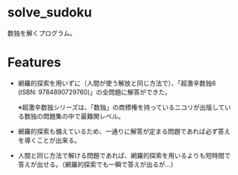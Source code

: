 # solve_sudoku
数独を解くプログラム。

# Features

* 網羅的探索を用いずに（人間が使う解放と同じ方法で）、「超激辛数独6 (ISBN: 9784890729760)」の全問題に解答ができた。

    ※超激辛数独シリーズは、「数独」の商標権を持っているニコリが出版している数独の問題集の中で最難関レベル。

* 網羅的探索も備えているため、一通りに解答が定まる問題であれば必ず答えを導くことが出来る。

* 人間と同じ方法で解ける問題であれば、網羅的探索を用いるよりも短時間で答えが出せる。（網羅的探索でも一瞬で答えが出るが…）
